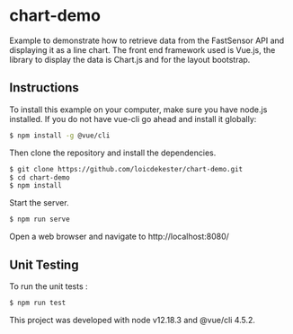 # chart-demo
Example to demonstrate how to retrieve data from the FastSensor API and displaying it as a line chart.
The front end framework used is Vue.js, the library to display the data is Chart.js and for the layout bootstrap. 

## Instructions

To install this example on your computer, make sure you have node.js installed. 
If you do not have vue-cli go ahead and install it globally:

```bash
$ npm install -g @vue/cli
```
Then clone the repository and install the dependencies.

```bash
$ git clone https://github.com/loicdekester/chart-demo.git
$ cd chart-demo
$ npm install
```

Start the server.

```bash
$ npm run serve
```
Open a web browser and navigate to http://localhost:8080/

## Unit Testing

To run the unit tests : 

```bash
$ npm run test
```

This project was developed with node v12.18.3 and @vue/cli 4.5.2.
